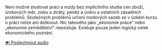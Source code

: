 
Není možné studovat práci a mzdy bez implicitního studia cen zboží, úrokových měr, zisku a ztráty, peněz a úvěru a ostatních zásadních problémů. Skutečných problémů určení mzdových sazeb se v úzkém kurzu o práci nelze ani dotknout. Nic takového jako „ekonomie práce" nebo „ekonomie zemědělství" neexistuje. Existuje pouze jeden logický celek ekonomického poznání.

[🔊 Poslechnout audio](/data/7-paragraphs/audio/chapter_169/para_005-Nen-mon-studovat-prci-a-mzdy-bez-implicitnho.mp3)
